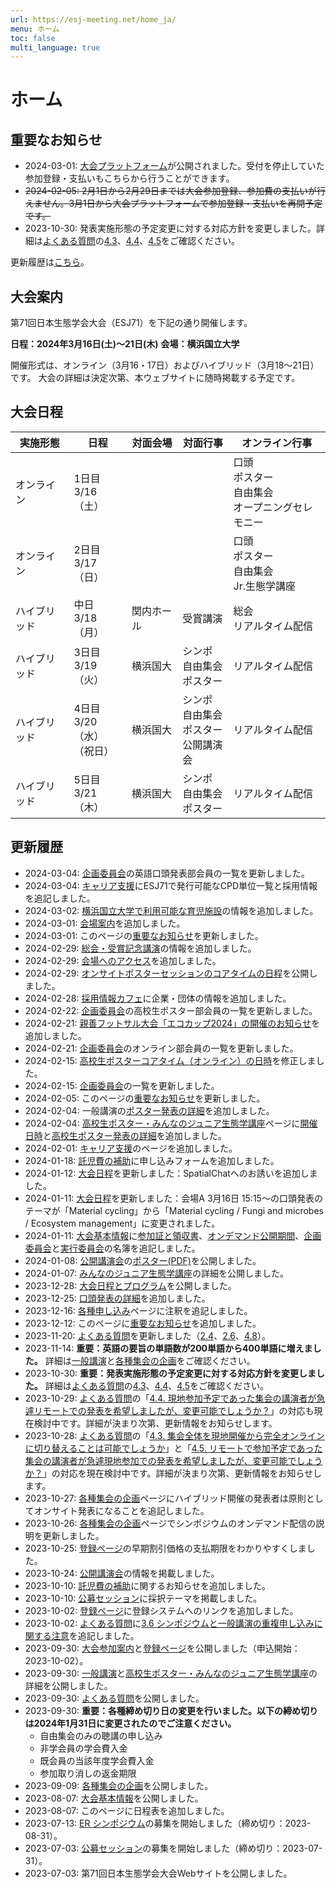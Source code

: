 ```yaml
---
url: https://esj-meeting.net/home_ja/
menu: ホーム
toc: false
multi_language: true
---
```


# ホーム

## 重要なお知らせ

* 2024-03-01: <a href="https://esj71.gakkai.online" target="_blank">大会プラットフォーム</a>が公開されました。受付を停止していた参加登録・支払いもこちらから行うことができます。
* ~~2024-02-05: 2月1日から2月29日までは大会参加登録、参加費の支払いが行えません。3月1日から大会プラットフォームで参加登録・支払いを再開予定です。~~
* 2023-10-30: 発表実施形態の予定変更に対する対応方針を変更しました。詳細は[よくある質問](faq_ja)の[4.3]([faq_ja#集会全体を現地開催から完全オンラインに切り替えることは可能でしょうか？)、[4.4](faq_ja#現地参加予定であった集会の講演者が急遽リモートでの発表を希望しましたが、変更可能でしょうか？)、[4.5](faq_ja#リモートで参加予定であった集会の講演者が急遽現地参加での発表を希望しましたが、変更可能でしょうか？)をご確認ください。

更新履歴は[こちら](#更新履歴)。

## 大会案内

第71回日本生態学会大会（ESJ71）を下記の通り開催します。

**日程：2024年3月16日(土)〜21日(木)**
**会場：横浜国立大学**

開催形式は、オンライン（3月16・17日）およびハイブリッド（3月18〜21日）です。
大会の詳細は決定次第、本ウェブサイトに随時掲載する予定です。

## 大会日程

| 実施形態     | 日程                            | 対面会場   | 対面行事                                     | オンライン行事                                           |
| ------------ | ------------------------------- | ---------- | -------------------------------------------- | -------------------------------------------------------- |
| オンライン   | 1日目<br>3/16（土）             |            |                                              | 口頭<br>ポスター<br>自由集会<br>オープニングセレモニー   |
| オンライン   | 2日目<br>3/17（日）             |            |                                              | 口頭<br>ポスター<br>自由集会<br>Jr.生態学講座            |
| ハイブリッド | 中日<br>3/18（月）              | 関内ホール | 受賞講演                                     | 総会<br>リアルタイム配信                                 |
| ハイブリッド | 3日目<br>3/19（火）             | 横浜国大   | シンポ<br>自由集会<br>ポスター               | リアルタイム配信                                         |
| ハイブリッド | 4日目<br>3/20（水）<br>（祝日） | 横浜国大   | シンポ<br>自由集会<br>ポスター<br>公開講演会 | リアルタイム配信                                         |
| ハイブリッド | 5日目<br>3/21（木）             | 横浜国大   | シンポ<br>自由集会<br>ポスター               | リアルタイム配信                                         |

## 更新履歴

* 2024-03-04: [企画委員会](basic_information_ja#大会企画委員会)の英語口頭発表部会員の一覧を更新しました。
* 2024-03-04: [キャリア支援](career)にESJ71で発行可能なCPD単位一覧と採用情報を追記しました。
* 2024-03-02: [横浜国立大学で利用可能な育児施設](childcare_facilities_ja)の情報を追加しました。
* 2024-03-01: [会場案内](venue_ja)を追加しました。
* 2024-03-01: このページの[重要なお知らせ](#重要なお知らせ)を更新しました。
* 2024-02-29: [総会・受賞記念講演](general_meeting_ja)の情報を追加しました。
* 2024-02-29: [会場へのアクセス](access_ja)を追加しました。
* 2024-02-29: [オンサイトポスターセッションのコアタイムの日程](oral_and_poster_sessions_ja#オンサイトポスター発表の方法)を公開しました。
* 2024-02-28: [採用情報カフェ](career#採用情報カフェ)に企業・団体の情報を追加しました。
* 2024-02-22: [企画委員会](basic_information_ja#大会企画委員会)の高校生ポスター部会員の一覧を更新しました。
* 2024-02-21: [親善フットサル大会「エコカップ2024」の開催のお知らせ](ecocup)を追加しました。
* 2024-02-21: [企画委員会](basic_information_ja#大会企画委員会)のオンライン部会員の一覧を更新しました。
* 2024-02-15: [高校生ポスターコアタイム（オンライン）の日時](high_school_student#日時)を修正しました。
* 2024-02-15: [企画委員会](basic_information_ja#大会企画委員会)の一覧を更新しました。
* 2024-02-05: このページの[重要なお知らせ](#重要なお知らせ)を更新しました。
* 2024-02-04: 一般講演の[ポスター発表の詳細](oral_and_poster_sessions_ja#ポスター発表について)を追加しました。
* 2024-02-04: [高校生ポスター・みんなのジュニア生態学講座](high_school_student)ページに[開催日時](high_school_student#日時)と[高校生ポスター発表の詳細](high_school_student#高校生ポスター)を追加しました。
* 2024-02-01: [キャリア支援](career)のページを追加しました。
* 2024-01-18: [託児費の補助](childcare_ja)に申し込みフォームを追加しました。
* 2024-01-12: [大会日程](program_and_abstract_ja)を更新しました：SpatialChatへのお誘いを追加しました。
* 2024-01-11: [大会日程](program_and_abstract_ja)を更新しました：会場A 3月16日 15:15〜の口頭発表のテーマが「Material cycling」から「Material cycling / Fungi and microbes / Ecosystem management」に変更されました。
* 2024-01-11: [大会基本情報](basic_information_ja)に[参加証と領収書](basic_information_ja#参加証・領収書)、[オンデマンド公開期間](basic_information_ja#開催形式)、[企画委員会](basic_information_ja#大会企画委員会)と[実行委員会](basic_information_ja#大会実行委員会)の名簿を追記しました。
* 2024-01-08: [公開講演会](public_lecture)の[ポスター(PDF)](https://esj-meeting.net/wp-content/uploads/2024/01/public_lecture.pdf)を公開しました。
* 2024-01-07: [みんなのジュニア生態学講座](high_school_student#みんなのジュニア生態学講座)の詳細を公開しました。
* 2023-12-28: [大会日程とプログラム](program_and_abstract_ja)を公開しました。
* 2023-12-25: [口頭発表の詳細](oral_and_poster_sessions_ja#資料作成の際の注意点)を追加しました。
* 2023-12-16: [各種申し込み](registration_ja)ページに注釈を追記しました。
* 2023-12-12: このページに[重要なお知らせ](#重要なお知らせ)を追加しました。
* 2023-11-20: [よくある質問](faq_ja)を更新しました（[2.4](faq_ja#自由集会のみを聴講する参加者も、大会参加申込みと参加費の支払いが必要でしょうか？)、[2.6](faq_ja#参加費の所属機関からの公費支払い（請求書払いなど）は可能ですか？)、[4.8](faq_ja#オンデマンド配信を行う集会（自由集会・シンポジウム）において、一部の講演のみをオンデマンド非公開にすることは可能でしょうか？)）。
* 2023-11-14: **重要：英語の要旨の単語数が200単語から400単語に増えました。** 詳細は[一般講演](oral_and_poster_sessions_ja)と[各種集会の企画](session_proposal_guidelines_ja)をご確認ください。
* 2023-10-30: **重要：発表実施形態の予定変更に対する対応方針を変更しました。** 詳細は[よくある質問](faq_ja)の[4.3]([faq_ja#集会全体を現地開催から完全オンラインに切り替えることは可能でしょうか？)、[4.4](faq_ja#現地参加予定であった集会の講演者が急遽リモートでの発表を希望しましたが、変更可能でしょうか？)、[4.5](faq_ja#リモートで参加予定であった集会の講演者が急遽現地参加での発表を希望しましたが、変更可能でしょうか？)をご確認ください。
* 2023-10-29: [よくある質問](faq_ja)の「[4.4. 現地参加予定であった集会の講演者が急遽リモートでの発表を希望しましたが、変更可能でしょうか？](faq_ja#現地参加予定であった集会の講演者が急遽リモートでの発表を希望しましたが、変更可能でしょうか？)」の対応も現在検討中です。詳細が決まり次第、更新情報をお知らせします。
* 2023-10-28: [よくある質問](faq_ja)の「[4.3. 集会全体を現地開催から完全オンラインに切り替えることは可能でしょうか]([faq_ja#集会全体を現地開催から完全オンラインに切り替えることは可能でしょうか？)」と「[4.5. リモートで参加予定であった集会の講演者が急遽現地参加での発表を希望しましたが、変更可能でしょうか？](faq_ja#リモートで参加予定であった集会の講演者が急遽現地参加での発表を希望しましたが、変更可能でしょうか？)」の対応を現在検討中です。詳細が決まり次第、更新情報をお知らせします。
* 2023-10-27: [各種集会の企画](session_proposal_guidelines_ja)ページにハイブリッド開催の発表者は原則としてオンサイト発表になることを追記しました。
* 2023-10-26: [各種集会の企画](session_proposal_guidelines_ja#シンポジウムの申込)ページでシンポジウムのオンデマンド配信の説明を更新しました。
* 2023-10-25: [登録ページ](registration_ja)の早期割引価格の支払期限をわかりやすくしました。
* 2023-10-24: [公開講演会](public_lecture)の情報を掲載しました。
* 2023-10-10: [託児費の補助](childcare_ja)に関するお知らせを追加しました。
* 2023-10-10: [公募セッション](esj_opensession)に採択テーマを掲載しました。
* 2023-10-02: [登録ページ](registration_ja)に登録システムへのリンクを追加しました。
* 2023-10-02: [よくある質問](faq_ja)に[3.6 シンポジウムと一般講演の重複申し込みに関する注意](faq_ja#シンポジウムでの講演を希望していますが、シンポジウム企画が不採択になった場合に一般講演として発表するため、シンポジウム提案と一般講演の両方に申込みを行って良いですか？)を追記しました。
* 2023-09-30: [大会参加案内](registration_guidelines_ja)と[登録ページ](registration_ja)を公開しました（申込開始：2023-10-02）。
* 2023-09-30: [一般講演](oral_and_poster_sessions_ja)と[高校生ポスター・みんなのジュニア生態学講座](high_school_student)の詳細を公開しました。
* 2023-09-30: [よくある質問](faq_ja)を公開しました。
* 2023-09-30: **重要：各種締め切り日の変更を行いました。以下の締め切りは2024年1月31日に変更されたのでご注意ください。**
    * 自由集会のみの聴講の申し込み
    * 非学会員の学会費入金
    * 既会員の当該年度学会費入金
    * 参加取り消しの返金期限
* 2023-09-09: [各種集会の企画](session_proposal_guidelines_ja)を公開しました。
* 2023-08-07: [大会基本情報](basic_information_ja)を公開しました。
* 2023-08-07: このページに日程表を追加しました。
* 2023-07-13: [ER シンポジウム](er_symposium_ja)の募集を開始しました（締め切り：2023-08-31）。
* 2023-07-03: [公募セッション](esj_opensession)の募集を開始しました（締め切り：2023-07-31）。
* 2023-07-03: 第71回日本生態学会大会Webサイトを公開しました。
